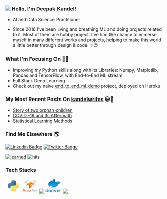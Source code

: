 ### <img src="https://media.giphy.com/media/hvRJCLFzcasrR4ia7z/giphy.gif" width="30px"> Hello, I'm [Deepak Kandel](https://kandeldeepak46.wixsite.com/kandelwrites/about)!

- AI and Data Science Practitioner

- Since 2016 I've been living and breathing ML and doing projects related to it. Most of them are hobby project. I've had the chance to immerse myself in many different works and projects, helping to make this world a little better through design & code. ✨😍


### What I'm Focusing On 👨‍💻

- Improving my Python skills along with its Libraries: Numpy, Matplotlib, Pandas and TensorFlow, with End-to-End ML stream.<br />
- Full Stack Deep Learning <br />
- Check out my naive [end_to_end_ml_demo](https://endtoendmldemo.herokuapp.com/) project, deployed on Heroku

### My Most Recent Posts On [kandelwrites](https://kandeldeepak46.wixsite.com/kandelwrites) 😃🧾
<!-- BLOG-POST-LIST:START -->
- [Story of two orphan children](https://kandeldeepak46.wixsite.com/kandelwrites/blog-1)
- [COVID -19 and Its Aftermath](https://kandeldeepak46.wixsite.com/kandelwrites/post/covid-19-and-its-aftermath)
- [Statistical Learning Methods](https://kandeldeepak46.wixsite.com/kandelwrites/post/statistical-learning-linear-regression-clustering-and-logistic-regression)
<!-- BLOG-POST-LIST:END -->


<!-- BLOG-POST-LIST:END -->

### Find Me Elsewhere 🌎

[![Linkedin Badge](https://img.shields.io/badge/-LinkedIn-blue?style=flat-square&logo=Linkedin&logoColor=white&link=https://www.linkedin.com/in/harshkumarkhatri/)](https://www.linkedin.com/in/kandeldeepak1554//)  [![Twitter Badge](https://img.shields.io/badge/-Twitter-1ca0f1?style=flat-square&labelColor=1ca0f1&logo=twitter&logoColor=white&link=https://twitter.com/_diogorodrigues)](https://twitter.com/kandel1554)

[![learned](https://img.shields.io/github/last-commit/deepak-kandel/keep_learning?label=learned&style=flat-square)](https://github.com/deepak-kandel/keep_learning)
![hits](https://visitor-badge.laobi.icu/badge?page_id=deepak-kandel)
### Tech Stacks
<code><img height="50" src="https://raw.githubusercontent.com/github/explore/80688e429a7d4ef2fca1e82350fe8e3517d3494d/topics/python/python.png"></code>
<code><img height="50" src="https://raw.githubusercontent.com/github/explore/80688e429a7d4ef2fca1e82350fe8e3517d3494d/topics/tensorflow/tensorflow.png"></code>
<code><img height="50" src="https://pytorch.org/assets/images/pytorch-logo.png"></code>
<code><img height="50" src="https://raw.githubusercontent.com/github/explore/80688e429a7d4ef2fca1e82350fe8e3517d3494d/topics/docker/docker.png"></code>
<code><img height="50" src="https://github.com/numpy/numpy/blob/master/branding/logo/primary/numpylogo.png"></code>
